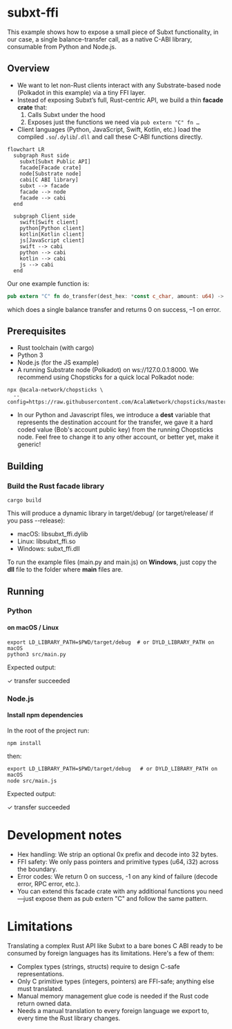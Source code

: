 # subxt-ffi

This example shows how to expose a small piece of Subxt functionality, in our case, a single balance-transfer call, as a native C-ABI library, consumable from Python and Node.js.

## Overview

- We want to let non-Rust clients interact with any Substrate-based node (Polkadot in this example) via a tiny FFI layer.
- Instead of exposing Subxt’s full, Rust-centric API, we build a thin **facade crate** that:
  1. Calls Subxt under the hood  
  2. Exposes just the functions we need via `pub extern "C" fn …`  
- Client languages (Python, JavaScript, Swift, Kotlin, etc.) load the compiled `.so`/`.dylib`/`.dll` and call these C-ABI functions directly.

```mermaid
flowchart LR
  subgraph Rust side
    subxt[Subxt Public API]
    facade[Facade crate]
    node[Substrate node]
    cabi[C ABI library]
    subxt --> facade
    facade --> node
    facade --> cabi
  end

  subgraph Client side
    swift[Swift client]
    python[Python client]
    kotlin[Kotlin client]
    js[JavaScript client]
    swift --> cabi
    python --> cabi
    kotlin --> cabi
    js --> cabi
  end
```

Our one example function is:

```rust
pub extern "C" fn do_transfer(dest_hex: *const c_char, amount: u64) -> i32
```

which does a single balance transfer and returns 0 on success, –1 on error.

## Prerequisites
- Rust toolchain (with cargo)
- Python 3
- Node.js (for the JS example)
- A running Substrate node (Polkadot) on ws://127.0.0.1:8000. We recommend using Chopsticks for a quick local Polkadot node:

```shell
npx @acala-network/chopsticks \
  --config=https://raw.githubusercontent.com/AcalaNetwork/chopsticks/master/configs/polkadot.yml

```
- In our Python and Javascript files, we introduce a **dest** variable that represents the destination account for the transfer, we gave it a hard coded value (Bob's account public key) from the running Chopsticks node. Feel free to change it to any other account, or better yet, make it generic!

## Building

### Build the Rust facade library

```shell
cargo build
```

This will produce a dynamic library in target/debug/ (or target/release/ if you pass --release):
- macOS: libsubxt_ffi.dylib
- Linux:  libsubxt_ffi.so
- Windows: subxt_ffi.dll

To run the example files (main.py and main.js) on **Windows**, just copy the **dll** file to the folder where **main** files are.


## Running

### Python

#### on macOS / Linux

```shell
export LD_LIBRARY_PATH=$PWD/target/debug  # or DYLD_LIBRARY_PATH on macOS
python3 src/main.py
```

Expected output:

✓ transfer succeeded

### Node.js

#### Install npm dependencies
In the root of the project run:

```shell
npm install
```

then:

``` shell
export LD_LIBRARY_PATH=$PWD/target/debug   # or DYLD_LIBRARY_PATH on macOS
node src/main.js
```

Expected output:

✓ transfer succeeded

# Development notes
- Hex handling: We strip an optional 0x prefix and decode into 32 bytes.
- FFI safety: We only pass pointers and primitive types (u64, i32) across the boundary.
- Error codes: We return 0 on success, -1 on any kind of failure (decode error, RPC error, etc.).
- You can extend this facade crate with any additional functions you need—just expose them as pub extern "C" and follow the same pattern.

# Limitations
Translating a complex Rust API like Subxt to a bare bones C ABI ready to be consumed by foreign languages has its limitations. Here's a few of them:

- Complex types (strings, structs) require to design C-safe representations.
- Only C primitive types (integers, pointers) are FFI-safe; anything else must translated.
- Manual memory management glue code is needed if the Rust code return owned data.
- Needs a manual translation to every foreign language we export to, every time the Rust library changes.

